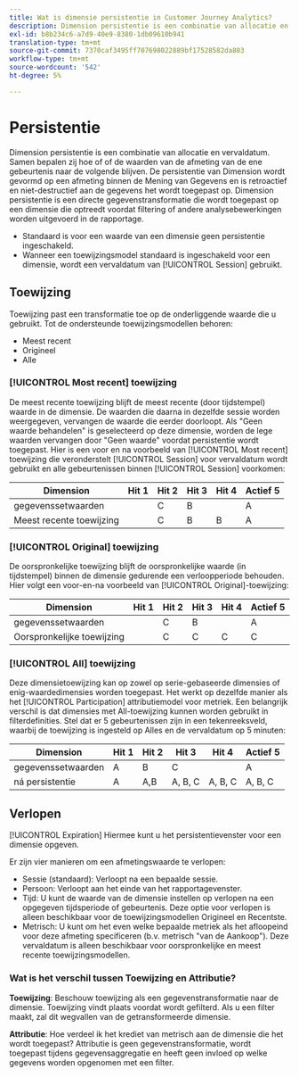 ```yaml
---
title: Wat is dimensie persistentie in Customer Journey Analytics?
description: Dimension persistentie is een combinatie van allocatie en vervaldatum. Samen bepalen zij hoe of of de waarden van de afmeting van de ene gebeurtenis naar de volgende blijven.
exl-id: b8b234c6-a7d9-40e9-8380-1db09610b941
translation-type: tm+mt
source-git-commit: 7370caf3495ff707698022889bf17528582da803
workflow-type: tm+mt
source-wordcount: '542'
ht-degree: 5%

---
```


# Persistentie

Dimension persistentie is een combinatie van allocatie en vervaldatum. Samen bepalen zij hoe of of de waarden van de afmeting van de ene gebeurtenis naar de volgende blijven. De persistentie van Dimension wordt gevormd op een afmeting binnen de Mening van Gegevens en is retroactief en niet-destructief aan de gegevens het wordt toegepast op. Dimension persistentie is een directe gegevenstransformatie die wordt toegepast op een dimensie die optreedt voordat filtering of andere analysebewerkingen worden uitgevoerd in de rapportage.

* Standaard is voor een waarde van een dimensie geen persistentie ingeschakeld.
* Wanneer een toewijzingsmodel standaard is ingeschakeld voor een dimensie, wordt een vervaldatum van [!UICONTROL Session] gebruikt.

## Toewijzing

Toewijzing past een transformatie toe op de onderliggende waarde die u gebruikt. Tot de ondersteunde toewijzingsmodellen behoren:

* Meest recent
* Origineel
* Alle

### [!UICONTROL Most recent] toewijzing

De meest recente toewijzing blijft de meest recente (door tijdstempel) waarde in de dimensie. De waarden die daarna in dezelfde sessie worden weergegeven, vervangen de waarde die eerder doorloopt. Als &quot;Geen waarde behandelen&quot; is geselecteerd op deze dimensie, worden de lege waarden vervangen door &quot;Geen waarde&quot; voordat persistentie wordt toegepast. Hier is een voor en na voorbeeld van [!UICONTROL Most recent] toewijzing die veronderstelt [!UICONTROL Session] voor vervaldatum wordt gebruikt en alle gebeurtenissen binnen [!UICONTROL Session] voorkomen:

| Dimension | Hit 1 | Hit 2 | Hit 3 | Hit 4 | Actief 5 |
| --- | --- | --- | --- | --- | --- |
| gegevenssetwaarden |  | C | B |  | A |
| Meest recente toewijzing |  | C | B | B | A |

### [!UICONTROL Original] toewijzing

De oorspronkelijke toewijzing blijft de oorspronkelijke waarde (in tijdstempel) binnen de dimensie gedurende een verloopperiode behouden. Hier volgt een voor-en-na voorbeeld van [!UICONTROL Original]-toewijzing:

| Dimension | Hit 1 | Hit 2 | Hit 3 | Hit 4 | Actief 5 |
| --- | --- | --- | --- | --- | --- |
| gegevenssetwaarden |  | C | B |  | A |
| Oorspronkelijke toewijzing |  | C | C | C | C |

### [!UICONTROL All] toewijzing

Deze dimensietoewijzing kan op zowel op serie-gebaseerde dimensies of enig-waardedimensies worden toegepast. Het werkt op dezelfde manier als het [!UICONTROL Participation] attributiemodel voor metriek. Een belangrijk verschil is dat dimensies met All-toewijzing kunnen worden gebruikt in filterdefinities. Stel dat er 5 gebeurtenissen zijn in een tekenreeksveld, waarbij de toewijzing is ingesteld op Alles en de vervaldatum op 5 minuten:

| Dimension | Hit 1 | Hit 2 | Hit 3 | Hit 4 | Actief 5 |
| --- | --- | --- | --- | --- | --- |
| gegevenssetwaarden | A | B | C |  | A |
| ná persistentie | A | A,B | A, B, C | A, B, C | A, B, C |

## Verlopen

[!UICONTROL Expiration] Hiermee kunt u het persistentievenster voor een dimensie opgeven.

Er zijn vier manieren om een afmetingswaarde te verlopen:

* Sessie (standaard): Verloopt na een bepaalde sessie.
* Persoon: Verloopt aan het einde van het rapportagevenster.
* Tijd: U kunt de waarde van de dimensie instellen op verlopen na een opgegeven tijdsperiode of gebeurtenis. Deze optie voor verlopen is alleen beschikbaar voor de toewijzingsmodellen Origineel en Recentste.
* Metrisch: U kunt om het even welke bepaalde metriek als het afloopeind voor deze afmeting specificeren (b.v. metrisch &quot;van de Aankoop&quot;). Deze vervaldatum is alleen beschikbaar voor oorspronkelijke en meest recente toewijzingsmodellen.

### Wat is het verschil tussen Toewijzing en Attributie?

**Toewijzing**: Beschouw toewijzing als een gegevenstransformatie naar de dimensie. Toewijzing vindt plaats voordat wordt gefilterd. Als u een filter maakt, zal dit wegvallen van de getransformeerde dimensie.

**Attributie**: Hoe verdeel ik het krediet van metrisch aan de dimensie die het wordt toegepast? Attributie is geen gegevenstransformatie, wordt toegepast tijdens gegevensaggregatie en heeft geen invloed op welke gegevens worden opgenomen met een filter.
